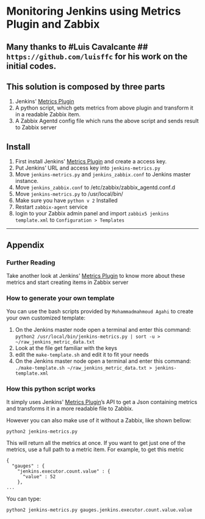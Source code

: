 # Monitoring Jenkins using Metrics Plugin and Zabbix
## Many thanks to #Luis Cavalcante ## `https://github.com/luisffc` for his work on the initial codes.


## This solution is composed by three parts
 1. Jenkins' [Metrics Plugin](https://wiki.jenkins-ci.org/display/JENKINS/Metrics+Plugin)
 2. A python script, which gets metrics from above plugin and transform it in a readable Zabbix item.
 3. A Zabbix Agentd config file which runs the above script and sends result to  Zabbix server

## Install
1. First install Jenkins' [Metrics Plugin](https://wiki.jenkins-ci.org/display/JENKINS/Metrics+Plugin) and create a access key.
2. Put Jenkins’ URL and access key into `jenkins-metrics.py`
3. Move `jenkins-metrics.py` and `jenkins_zabbix.conf` to Jenkins master instance.
4. Move `jenkins_zabbix.conf` to /etc/zabbix/zabbix_agentd.conf.d
5. Move `jenkins-metrics.py` to /usr/local/bin/
6. Make sure you have `python v 2` Installed 
7. Restart `zabbix-agent` service 
8. login to your Zabbix admin panel and import `zabbix5 jenkins template.xml` to `Configuration > Templates` 

---

## Appendix
### Further Reading
Take another look at Jenkins' [Metrics Plugin](https://wiki.jenkins-ci.org/display/JENKINS/Metrics+Plugin) to know more about these metrics and start creating items in Zabbix server

### How to generate your own template
You can use the bash scripts provided by `Mohammadmahmoud Agahi` to create your own customized template:
1. On the Jenkins master node open a terminal and enter this command:
        `python2 /usr/local/bin/jenkins-metrics.py | sort -u > ~/raw_jenkins_metric_data.txt`
2. Look at the file get familiar with the keys
3. edit the `make-template.sh` and edit it to fit your needs
4. On the Jenkins master node open a terminal and enter this command: 
        `./make-template.sh ~/raw_jenkins_metric_data.txt > jenkins-template.xml`

### How this python script works
It simply uses Jenkins' [Metrics Plugin](https://wiki.jenkins-ci.org/display/JENKINS/Metrics+Plugin)’s API to get a Json containing metrics and transforms it in a more readable file to Zabbix.

However you can also make use of it without a Zabbix, like shown bellow:

```
python2 jenkins-metrics.py
```

This will return all the metrics at once. If you want to get just one of the metrics, use a full path to a metric item. For example, to get this metric

```
{
  "gauges" : {
    "jenkins.executor.count.value" : {
      "value" : 52
    },
...
```
 
You can type:

```
python2 jenkins-metrics.py gauges.jenkins.executor.count.value.value
```
